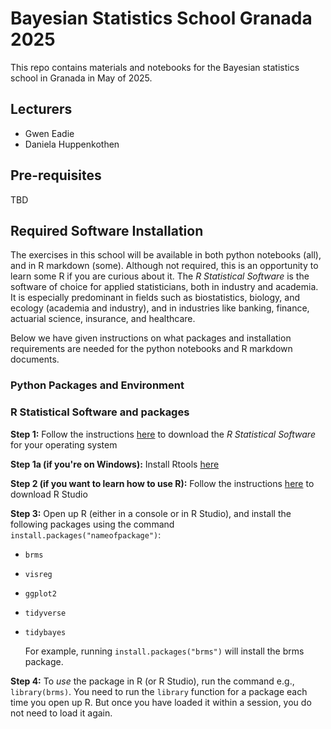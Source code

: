 # Bayesian Statistics School Granada 2025

This repo contains materials and notebooks for the Bayesian statistics school in Granada in May of 2025. 

## Lecturers
* Gwen Eadie
* Daniela Huppenkothen

## Pre-requisites
TBD

## Required Software Installation

The exercises in this school will be available in both python notebooks (all), and in R markdown (some). Although not required, this is an opportunity to learn some R if you are curious about it. The *R Statistical Software* is the software of choice for applied statisticians, both in industry and academia. It is especially predominant in fields such as biostatistics, biology, and ecology (academia and industry), and in industries like banking, finance, actuarial science, insurance, and healthcare.

Below we have given instructions on what packages and installation requirements are needed for the python notebooks and R markdown documents. 
### Python Packages and Environment

### R Statistical Software and packages

**Step 1:** Follow the instructions [here](https://ftp.cixug.es/CRAN/) to download the *R Statistical Software* for your operating system

**Step 1a (if you're on Windows):** Install Rtools [here](https://cran.r-project.org/bin/windows/Rtools/rtools45/rtools.html)

**Step 2 (if you want to learn how to use R):** Follow the instructions [here](https://posit.co/download/rstudio-desktop/) to download R Studio 

**Step 3:** Open up R (either in a console or in R Studio), and install the following packages using the command `install.packages("nameofpackage")`:

- `brms`
- `visreg`
- `ggplot2`
- `tidyverse`
- `tidybayes`

  For example, running `install.packages("brms")` will install the brms package.

**Step 4:** To _use_ the package in R (or R Studio), run the command e.g., `library(brms)`. You need to run the `library` function for a package each time you open up R. But once you have loaded it within a session, you do not need to load it again.

